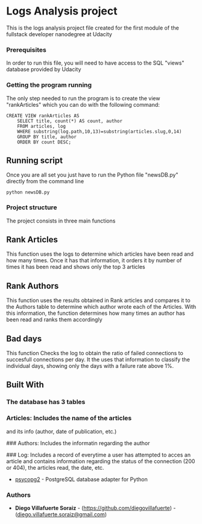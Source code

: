 # Logs Analysis project

This is the logs analysis project file created
for the first module of the fullstack
developer nanodegree at Udacity

### Prerequisites

In order to run this file, you will need to
have access to the SQL "views" database 
provided by Udacity

### Getting the program running

The only step needed to run the program is
to create the view "rankArticles" which
 you can do with the following command:

```
CREATE VIEW rankArticles AS
	SELECT title, count(*) AS count, author 
	FROM articles, log 
	WHERE substring(log.path,10,13)=substring(articles.slug,0,14) 
	GROUP BY title, author 
	ORDER BY count DESC;
```

## Running script

Once you are all set you just have to run the 
Python file "newsDB.py" directly from the 
command line

```
python newsDB.py
```

### Project structure

The project consists in three main functions

## Rank Articles

This function uses the logs to determine which 
articles have been read and how many times. 
Once it has that information, it orders it 
by number of times it has been read and shows 
only the top 3 articles

## Rank Authors

This function uses the results obtained in Rank 
articles and compares it to the Authors table to 
determine which author wrote each of the Articles. 
With this information, the function determines 
how many times an author has been read and ranks 
them accordingly

## Bad days

This function Checks the log to obtain the ratio 
of failed connections to succesfull connections 
per day. It the uses that information to classify 
the individual days, showing only the days with 
a failure rate above 1%.

## Built With

### The database has 3 tables

### Articles: Includes the name of the articles 
and its info (author, date of publication, etc.)

### Authors: Includes the informatin regarding the author

### Log: Includes a record of everytime a user 
has attempted to acces an article and contains
 information regarding the status of the 
 connection (200 or 404), the articles 
 read, the date, etc.

* [psycopg2](http://initd.org/psycopg/docs/) - 
PostgreSQL database adapter for Python

### Authors

* **Diego Villafuerte Soraiz** - 
(https://github.com/diegovillafuerte) - 
(diego.villafuerte.soraiz@gmail.com)

